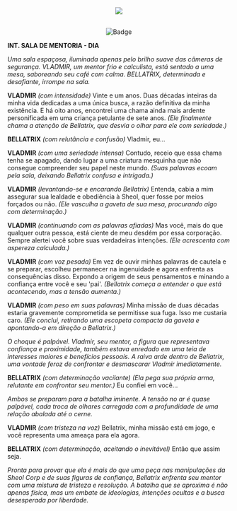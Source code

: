 <div align="center">
  <img src="https://github.com/CatBoxArtsCo/Totalitaire/assets/101335613/70b6e535-dd5f-404c-9247-123344b2b6b3">
  <br><br>
  
   ![Badge](https://img.shields.io/badge/status-CONCLUÍDo-white?style=for-the-badge&logo=)
</div>

**INT. SALA DE MENTORIA - DIA**

*Uma sala espaçosa, iluminada apenas pelo brilho suave das câmeras de segurança. VLADMIR, um mentor frio e calculista, está sentado a uma mesa, saboreando seu café com calma. BELLATRIX, determinada e desafiante, irrompe na sala.*

**VLADMIR**
*(com intensidade)*
Vinte e um anos. Duas décadas inteiras da minha vida dedicadas a uma única busca, a razão definitiva da minha existência. E há oito anos, encontrei uma chama ainda mais ardente personificada em uma criança petulante de sete anos.
*(Ele finalmente chama a atenção de Bellatrix, que desvia o olhar para ele com seriedade.)*

**BELLATRIX**
*(com relutância e confusão)*
Vladmir, eu...

**VLADMIR**
*(com uma seriedade intensa)*
Contudo, receio que essa chama tenha se apagado, dando lugar a uma criatura mesquinha que não consegue compreender seu papel neste mundo.
*(Suas palavras ecoam pela sala, deixando Bellatrix confusa e intrigada.)*

**VLADMIR**
*(levantando-se e encarando Bellatrix)*
Entenda, cabia a mim assegurar sua lealdade e obediência à Sheol, quer fosse por meios forçados ou não.
*(Ele vasculha a gaveta de sua mesa, procurando algo com determinação.)*

**VLADMIR**
*(continuando com as palavras afiadas)*
Mas você, mais do que qualquer outra pessoa, está ciente de meu desdém por essa corporação. Sempre alertei você sobre suas verdadeiras intenções.
*(Ele acrescenta com aspereza calculada.)*

**VLADMIR**
*(com voz pesada)*
Em vez de ouvir minhas palavras de cautela e se preparar, escolheu permanecer na ingenuidade e agora enfrenta as consequências disso. Expondo a origem de seus pensamentos e minando a confiança entre você e seu 'pai'.
*(Bellatrix começa a entender o que está acontecendo, mas a tensão aumenta.)*

**VLADMIR**
*(com peso em suas palavras)*
Minha missão de duas décadas estaria gravemente comprometida se permitisse sua fuga. Isso me custaria caro.
*(Ele conclui, retirando uma escopeta compacta da gaveta e apontando-a em direção a Bellatrix.)*

*O choque é palpável. Vladmir, seu mentor, a figura que representava confiança e proximidade, também estava enredado em uma teia de interesses maiores e benefícios pessoais. A raiva arde dentro de Bellatrix, uma vontade feroz de confrontar e desmascarar Vladmir imediatamente.*

**BELLATRIX**
*(com determinação vacilante)*
*(Ela pega sua própria arma, relutante em confrontar seu mentor.)*
Eu confiei em você...

*Ambos se preparam para a batalha iminente. A tensão no ar é quase palpável, cada troca de olhares carregada com a profundidade de uma relação abalada até o cerne.*

**VLADMIR**
*(com tristeza na voz)*
Bellatrix, minha missão está em jogo, e você representa uma ameaça para ela agora.

**BELLATRIX**
*(com determinação, aceitando o inevitável)*
Então que assim seja.

*Pronta para provar que ela é mais do que uma peça nas manipulações da Sheol Corp e de suas figuras de confiança, Bellatrix enfrenta seu mentor com uma mistura de tristeza e resolução. A batalha que se aproxima é não apenas física, mas um embate de ideologias, intenções ocultas e a busca desesperada por liberdade.*

